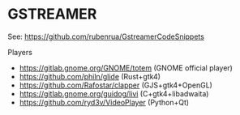 GSTREAMER
=========

See: https://github.com/rubenrua/GstreamerCodeSnippets


Players

* https://gitlab.gnome.org/GNOME/totem (GNOME official player)
* https://github.com/philn/glide (Rust+gtk4)
* https://github.com/Rafostar/clapper (GJS+gtk4+OpenGL)
* https://gitlab.gnome.org/guidog/livi (C+gtk4+libadwaita)
* https://github.com/ryd3v/VideoPlayer (Python+Qt)

